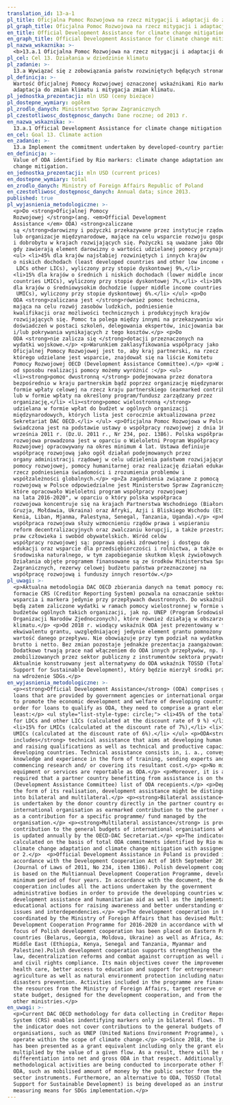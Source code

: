 ```yaml
---
translation_id: 13-a-1
pl_title: Oficjalna Pomoc Rozwojowa na rzecz mitygacji i adaptacji do zmian klimatu
pl_graph_title: Oficjalna Pomoc Rozwojowa na rzecz mitygacji i adaptacji do zmian klimatu
en_title: Official Development Assistance for climate change mitigation and adaptation
en_graph_title: Official Development Assistance for climate change mitigation and adaptation
pl_nazwa_wskaznika: >-
  <b>13.a.1 Oficjalna Pomoc Rozwojowa na rzecz mitygacji i adaptacji do zmian klimatu</b>
pl_cel: Cel 13. Działania w dziedzinie klimatu
pl_zadanie: >-
  13.a Wywiązać się z zobowiązania państw rozwiniętych będących stronami Ramowej Konwencji Narodów Zjednoczonych w Sprawie Zmian Klimatu (United Nations Framework Convention on Climate Change) do zmobilizowania 100 miliardów USD rocznie do 2020 roku, pochodzących z różnych źródeł, na potrzeby krajów rozwijających się na znaczące działania mające łagodzić skutki zmian klimatycznych, przejrzysty proces implementacji działań oraz w pełni uruchomić Zielony Fundusz Klimatyczny (Green Climate Fund) poprzez jego jak najszybszą kapitalizację
pl_definicja: >-
  Wartość Oficjalnej Pomocy Rozwojowej oznaczonej wskaźnikami Rio markers:
  adaptacja do zmian klimatu i mitygacja zmian klimatu.
pl_jednostka_prezentacji: mln USD (ceny bieżące)
pl_dostepne_wymiary: ogółem
pl_zrodlo_danych: Ministerstwo Spraw Zagranicznych
pl_czestotliwosc_dostępnosc_danych: Dane roczne; od 2013 r.
en_nazwa_wskaznika: >-
  13.a.1 Official Development Assistance for climate change mitigation and adaptation
en_cel: Goal 13. Climate action
en_zadanie: >-
  13.a Implement the commitment undertaken by developed-country parties to the United Nations Framework Convention on Climate Change to a goal of mobilizing jointly $100 billion annually by 2020 from all sources to address the needs of developing countries in the context of meaningful mitigation actions and transparency on implementation and fully operationalize the Green Climate Fund through its capitalization as soon as possible
en_definicja: >-
  Value of ODA identified by Rio markers: climate change adaptation and climate
  change mitigation.
en_jednostka_prezentacji: mln USD (current prices)
en_dostepne_wymiary: total
en_zrodlo_danych: Ministry of Foreign Affairs Republic of Poland
en_czestotliwosc_dostępnosc_danych: Annual data; since 2013.
published: true
pl_wyjasnienia_metodologiczne: >-
  <p>Do <strong>Oficjalnej Pomocy
  Rozwojowej </strong>(ang. <em>Official Development
  Assistance </em> ODA) <strong>zaliczane
  są </strong>darowizny i pożyczki przekazywane przez instytucje rządowe
  lub organizacje międzynarodowe, mające na celu wsparcie rozwoju gospodarczego
  i dobrobytu w krajach rozwijających się. Pożyczki są uważane jako ODA wtedy,
  gdy zawierają element darowizny o wartości udzielanej pomocy przynajmniej:</p>
  <ul> <li>45% dla krajów najsłabiej rozwiniętych i innych krajów
  o niskich dochodach (least developed countries and other low income countires
   LDCs other LICs), wyliczony przy stopie dyskontowej 9%,</li>
  <li>15% dla krajów o średnich i niskich dochodach (lower middle income
  countries LMICs), wyliczony przy stopie dyskontowej 7%,</li> <li>10%
  dla krajów o średniowysokim dochodzie (upper middle income countries
   UMICs), wyliczony przy stopie dyskontowej 6%.</li> </ul> <p>Do
  ODA <strong>zaliczana jest </strong>również pomoc techniczna,
  mająca na celu rozwój zasobów ludzkich, podniesienie
  kwalifikacji oraz możliwości technicznych i produkcyjnych krajów
  rozwijających się. Pomoc ta polega między innymi na przekazywaniu wiedzy i
  doświadczeń w postaci szkoleń, delegowania ekspertów, inicjowania badań
  i/lub pokrywania wynikających z tego kosztów.</p> <p>Do
  ODA <strong>nie zalicza się </strong>dotacji przeznaczonych na
  wydatki wojskowe.</p> <p>Warunkiem zaklasyfikowania współpracy jako
  Oficjalnej Pomocy Rozwojowej jest to, aby kraj partnerski, na rzecz
  którego udzielane jest wsparcie, znajdował się na liście Komitetu
  Pomocy Rozwojowej OECD (Development Assistance Committee).</p> <p>W zależności
  od sposobu realizacji pomocy możemy wyróżnić :</p> <ul>
  <li><strong>pomoc dwustronną </strong> podejmowana przez donatora
  bezpośrednio w kraju partnerskim bądź poprzez organizację międzynarodową w
  formie wpłaty celowej na rzecz kraju partnerskiego (earmarked contribution)
  lub w formie wpłaty na określony program/fundusz zarządzany przez
  organizację,</li> <li><strong>pomoc wielostronną </strong> 
  udzielana w formie wpłat do budżet w ogólnych organizacji
  międzynarodowych, których lista jest corocznie aktualizowana przez
  Sekretariat DAC OECD.</li> </ul> <p>Oficjalna Pomoc Rozwojowa w Polsce
  świadczona jest na podstawie ustawy o współpracy rozwojowej z dnia 16
  września 2011 r. (Dz.U. 2011 r., Nr 234, poz. 1386). Polska współpraca
  rozwojowa prowadzona jest w oparciu o Wieloletni Program Współpracy
  Rozwojowej opracowywany na okres minimum 4 lat. Ustawa definiuje
  współpracę rozwojową jako ogół działań podejmowanych przez
  organy administracji rządowej w celu udzielenia państwom rozwijającym się
  pomocy rozwojowej, pomocy humanitarnej oraz realizację działań edukacyjnych na
  rzecz podniesienia świadomości i zrozumienia problemów i
  współzależności globalnych.</p> <p>Za zagadnienia związane z pomocą
  rozwojową w Polsce odpowiedzialne jest Ministerstwo Spraw Zagranicznych,
  które opracowało Wieloletni program współpracy rozwojowej
  na lata 2016-2020", w oparciu o który polska współpraca
  rozwojowa koncentruje się na krajach Partnerstwa Wschodniego (Białoruś,
  Gruzja, Mołdawia, Ukraina) oraz Afryki, Azji i Bliskiego Wschodu (Etiopia,
  Kenia, Liban, Mjanma, Palestyna, Senegal, Tanzania, Uganda).</p> <p>Polska
  współpraca rozwojowa służy wzmocnieniu rządów prawa i wspieraniu
  reform decentralizacyjnych oraz zwalczaniu korupcji, a także przestrzeganiu
  praw człowieka i swobód obywatelskich. Wśród celów
  współpracy rozwojowej są: poprawa opieki zdrowotnej i dostępu do
  edukacji oraz wsparcie dla przedsiębiorczości i rolnictwa, a także ochrona
  środowiska naturalnego, w tym zapobieganie skutkom klęsk żywiołowych.
  Działania objęte programem finansowane są ze środków Ministerstwa Spraw
  Zagranicznych, rezerwy celowej budżetu państwa przeznaczonej na
  współpracę rozwojową i funduszy innych resortów.</p>
pl_uwagi: >-
  <p>Aktualna metodologia DAC OECD zbierania danych na temat pomocy rozwojowej w
  formacie CRS (Creditor Reporting System) pozwala na oznaczanie sektora
  wsparcia i markera jedynie przy przepływach dwustronnych. Do wskaźnika nie
  będą zatem zaliczone wydatki w ramach pomocy wielostronnej w formie wpłat do
  budżetów ogólnych takich organizacji, jak np. UNEP (Program Środowiskowy
  Organizacji Narodów Zjednoczonych), które również działają w obszarze
  klimatu.</p> <p>Od 2018 r. wiodący wskaźnik ODA jest prezentowany w formie
  ekwiwalentu grantu, uwzględniającej jedynie element grantu pomnożony przez
  wartość danego przepływu. Nie obowiązuje przy tym podział na wydatkowanie ODA
  brutto i netto. Bez zmian pozostaje jednakże prezentacja zaangażowania ODA.
  Dodatkowo trwają prace nad włączeniem do ODA innych przepływów, np. kwot
  zmobilizowanych przez sektor publiczny z instrumentów sektora prywatnego.
  Aktualnie konstruowany jest alternatywny do ODA wskaźnik TOSSD (Total Oficial
  Support for Sustainable Development), który będzie mierzył środki przeznaczane
  na wdrożenie SDGs.</p>
en_wyjasnienia_metodologiczne: >-
  <p><strong>Official Development Assistance</strong> (ODA) comprises grants and
  loans that are provided by government agencies or international organizations
  to promote the economic development and welfare of developing countries. In
  order for loans to qualify as ODA, they need to comprise a grant element of at
  least:</p> <ul style="list-style-type: circle;"> <li>45% of the total amount
  for LDCs and other LICs (calculated at the discount rate of 9 %) </li>
  <li>15% for LMICs (calculated at the discount rate of 7%),</li> <li>10% for
  UMICs (calculated at the discount rate of 6%).</li> </ul> <p>ODA<strong> also
  includes</strong> technical assistance that aims at developing human resources
  and raising qualifications as well as technical and productive capacity of the
  developing countries. Technical assistance consists in, i. a., conveying
  knowledge and experience in the form of training, sending experts and
  commencing research and/ or covering its resultant cost.</p> <p>No military
  equipment or services are reportable as ODA.</p> <p>Moreover, it is also
  required that a partner country benefitting from assistance is on the OECD DAC
  (Development Assistance Committee) list of ODA recepients.</p> <p>Depending on
  the form of its realisation, development assistance might be distinguished
  into bilateral and multilateral.</p> <p><strong>Bilateral assistance</strong>
  is undertaken by the donor country directly in the partner country or by an
  international organisation as earmarked contribution to the partner country or
  as a contribution for a specific programme/ fund managed by the
  organisation.</p> <p><strong>Multilateral assistance</strong> is provided as a
  contribution to the general budgets of international organisations whose list
  is updated annually by the OECD-DAC Secretariat.</p> <p>The indicator is
  calculated on the basis of total ODA commitments identified by Rio markers for
  climate change adaptation and climate change mitigation with assigned scores 1
  or 2.</p>  <p>Official Development Assistance in Poland is provided in
  accordance with the Development Cooperation Act of 16th September 2011
  (Journal of Laws of 2011, No 234, item 1386). Polish development cooperation
  is based on the Multiannual Development Cooperation Programme, developed for a
  minimum period of four years. In accordance with the document, the development
  cooperation includes all the actions undertaken by the government
  administrative bodies in order to provide the developing countries with
  development assistance and humanitarian aid as well as the implementation of
  educational actions for raising awareness and better understanding of global
  issues and interdependencies.</p> <p>The development cooperation in Poland is
  coordinated by the Ministry of Foreign Affairs that has devised Multiannual
  Development Cooperation Programme for 2016-2020 in accordance with which the
  focus of Polish developemnt cooperation has been placed on Eastern Partnership
  countries (Belarus, Georgia, Moldova, Ukraine) as well as Africa, Asia and
  Middle East (Ethiopia, Kenya, Senegal and Tanzania, Myanmar and
  Palestine).Polish development cooperation supports strengthening the rule of
  law, decentralization reforms and combat against corruption as well as human
  and civil rights compliance. Its main objectives cover the improvement of
  health care, better access to education and support for entrepreneurship and
  agriculture as well as natural environment protection including natural
  disasters prevention. Activities included in the programme are financed with
  the resources from the Ministry of Foreign Affairs, target reserve of the
  state budget, designed for the development cooperation, and from the funds of
  other ministries.</p>
en_uwagi: >-
  <p>Current DAC OECD methodology for data collecting in Creditor Reporting
  System (CRS) enables indentifying markers only in bilateral flows. Therefore,
  the indicator does not cover contributions to the general budgets of
  organisations, such as UNEP (United Nations Environment Programme), which
  operate within the scope of climate change.</p> <p>Since 2018, the indicator
  has been presented as a grant equivalent including only the grant element
  multiplied by the value of a given flow. As a result, there will be no
  differentiation into net and gross ODA in that respect. Additionally, some
  methodological activities are being conducted to incorporate other flows into
  ODA, such as mobilised amount of money by the public sector from the private
  sector instruments. Furthermore, an alternative to ODA, TOSSD (Total Official
  Support for Sustainable Development) is being developed as an instrument for
  measuring means for SDGs implementation.</p>
---
```

